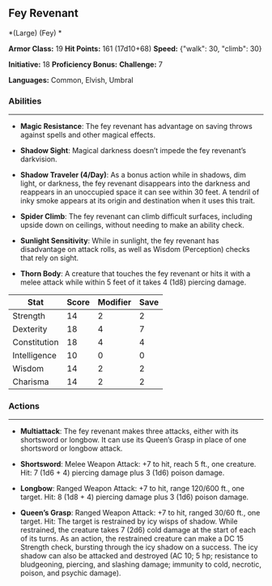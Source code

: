 ## Fey Revenant
*(Large) (Fey) *

**Armor Class:** 19
**Hit Points:** 161 (17d10+68)
**Speed:** {"walk": 30, "climb": 30}

**Initiative:** 18
**Proficiency Bonus:**
**Challenge:** 7

**Languages:** Common, Elvish, Umbral

### Abilities
 --- 
- **Magic Resistance**: The fey revenant has advantage on saving throws against spells and other magical effects.

- **Shadow Sight**: Magical darkness doesn’t impede the fey revenant’s darkvision.

- **Shadow Traveler (4/Day)**: As a bonus action while in shadows, dim light, or darkness, the fey revenant disappears into the darkness and reappears in an unoccupied space it can see within 30 feet. A tendril of inky smoke appears at its origin and destination when it uses this trait.

- **Spider Climb**: The fey revenant can climb difficult surfaces, including upside down on ceilings, without needing to make an ability check.

- **Sunlight Sensitivity**: While in sunlight, the fey revenant has disadvantage on attack rolls, as well as Wisdom (Perception) checks that rely on sight.

- **Thorn Body**: A creature that touches the fey revenant or hits it with a melee attack while within 5 feet of it takes 4 (1d8) piercing damage.



| Stat | Score | Modifier | Save |
| ---- | ---- | ---- | ---- |
| Strength | 14 | 2 | 2 |
| Dexterity | 18 | 4 | 7 |
| Constitution | 18 | 4 | 4 |
| Intelligence | 10 | 0 | 0 |
| Wisdom | 14 | 2 | 2 |
| Charisma | 14 | 2 | 2 |

### Actions
 --- 
- **Multiattack**: The fey revenant makes three attacks, either with its shortsword or longbow. It can use its Queen’s Grasp in place of one shortsword or longbow attack.

- **Shortsword**: Melee Weapon Attack: +7 to hit, reach 5 ft., one creature. Hit: 7 (1d6 + 4) piercing damage plus 3 (1d6) poison damage.

- **Longbow**: Ranged Weapon Attack: +7 to hit, range 120/600 ft., one target. Hit: 8 (1d8 + 4) piercing damage plus 3 (1d6) poison damage.

- **Queen’s Grasp**: Ranged Weapon Attack: +7 to hit, ranged 30/60 ft., one target. Hit: The target is restrained by icy wisps of shadow. While restrained, the creature takes 7 (2d6) cold damage at the start of each of its turns. As an action, the restrained creature can make a DC 15 Strength check, bursting through the icy shadow on a success. The icy shadow can also be attacked and destroyed (AC 10; 5 hp; resistance to bludgeoning, piercing, and slashing damage; immunity to cold, necrotic, poison, and psychic damage).

